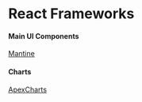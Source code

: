 # React Frameworks

#### Main UI Components    
[Mantine](https://mantine.dev/)

#### Charts    
[ApexCharts](https://apexcharts.com/)
